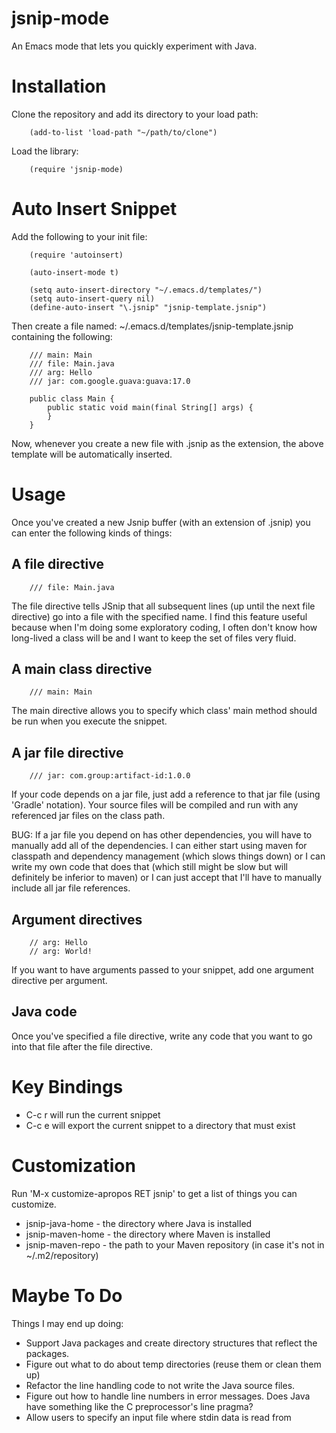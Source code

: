 jsnip-mode
==========

An Emacs mode that lets you quickly experiment with Java.

Installation
============

Clone the repository and add its directory to your load path:

        (add-to-list 'load-path "~/path/to/clone")

Load the library:

        (require 'jsnip-mode)

Auto Insert Snippet
===================

Add the following to your init file:

        (require 'autoinsert)

        (auto-insert-mode t)

        (setq auto-insert-directory "~/.emacs.d/templates/")
        (setq auto-insert-query nil)
        (define-auto-insert "\.jsnip" "jsnip-template.jsnip")

Then create a file named: ~/.emacs.d/templates/jsnip-template.jsnip
containing the following:

        /// main: Main
        /// file: Main.java
        /// arg: Hello
        /// jar: com.google.guava:guava:17.0

        public class Main {
            public static void main(final String[] args) {
            }
        }

Now, whenever you create a new file with .jsnip as the extension, the
above template will be automatically inserted.

Usage
=====

Once you've created a new Jsnip buffer (with an extension of .jsnip)
you can enter the following kinds of things:

A file directive
----------------

        /// file: Main.java

The file directive tells JSnip that all subsequent lines (up until the
next file directive) go into a file with the specified name.  I find
this feature useful because when I'm doing some exploratory coding, I
often don't know how long-lived a class will be and I want to keep the
set of files very fluid.

A main class directive
----------------------

        /// main: Main

The main directive allows you to specify which class' main method
should be run when you execute the snippet.

A jar file directive
--------------------

        /// jar: com.group:artifact-id:1.0.0

If your code depends on a jar file, just add a reference to that jar
file (using 'Gradle' notation).  Your source files will be compiled
and run with any referenced jar files on the class path.

BUG: If a jar file you depend on has other dependencies, you will have
to manually add all of the dependencies.  I can either start using
maven for classpath and dependency management (which slows things
down) or I can write my own code that does that (which still might be
slow but will definitely be inferior to maven) or I can just accept
that I'll have to manually include all jar file references.

Argument directives
-------------------

        // arg: Hello
        // arg: World!

If you want to have arguments passed to your snippet, add one argument
directive per argument.

Java code
---------

Once you've specified a file directive, write any code that you want
to go into that file after the file directive.

Key Bindings
============

- C-c r will run the current snippet
- C-c e will export the current snippet to a directory that must exist

Customization
=============

Run 'M-x customize-apropos RET jsnip' to get a list of things you can
customize.

- jsnip-java-home - the directory where Java is installed
- jsnip-maven-home - the directory where Maven is installed
- jsnip-maven-repo - the path to your Maven repository (in case it's not in ~/.m2/repository)

Maybe To Do
===========

Things I may end up doing:

- Support Java packages and create directory structures that reflect
  the packages.
- Figure out what to do about temp directories (reuse them or clean
  them up)
- Refactor the line handling code to not write the Java source files.
- Figure out how to handle line numbers in error messages.  Does Java
  have something like the C preprocessor's line pragma?
- Allow users to specify an input file where stdin data is read from
